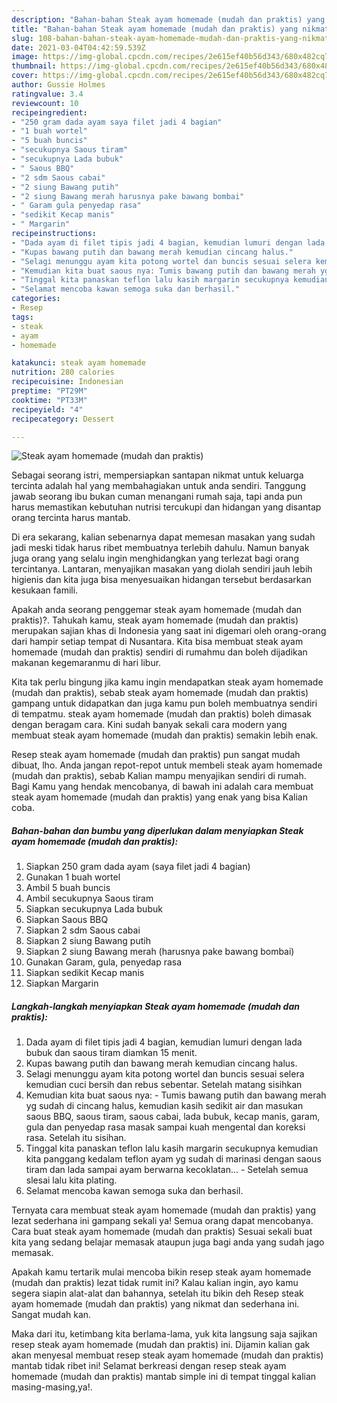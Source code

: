 ```yaml
---
description: "Bahan-bahan Steak ayam homemade (mudah dan praktis) yang nikmat dan Mudah Dibuat"
title: "Bahan-bahan Steak ayam homemade (mudah dan praktis) yang nikmat dan Mudah Dibuat"
slug: 108-bahan-bahan-steak-ayam-homemade-mudah-dan-praktis-yang-nikmat-dan-mudah-dibuat
date: 2021-03-04T04:42:59.539Z
image: https://img-global.cpcdn.com/recipes/2e615ef40b56d343/680x482cq70/steak-ayam-homemade-mudah-dan-praktis-foto-resep-utama.jpg
thumbnail: https://img-global.cpcdn.com/recipes/2e615ef40b56d343/680x482cq70/steak-ayam-homemade-mudah-dan-praktis-foto-resep-utama.jpg
cover: https://img-global.cpcdn.com/recipes/2e615ef40b56d343/680x482cq70/steak-ayam-homemade-mudah-dan-praktis-foto-resep-utama.jpg
author: Gussie Holmes
ratingvalue: 3.4
reviewcount: 10
recipeingredient:
- "250 gram dada ayam saya filet jadi 4 bagian"
- "1 buah wortel"
- "5 buah buncis"
- "secukupnya Saous tiram"
- "secukupnya Lada bubuk"
- " Saous BBQ"
- "2 sdm Saous cabai"
- "2 siung Bawang putih"
- "2 siung Bawang merah harusnya pake bawang bombai"
- " Garam gula penyedap rasa"
- "sedikit Kecap manis"
- " Margarin"
recipeinstructions:
- "Dada ayam di filet tipis jadi 4 bagian, kemudian lumuri dengan lada bubuk dan saous tiram diamkan 15 menit."
- "Kupas bawang putih dan bawang merah kemudian cincang halus."
- "Selagi menunggu ayam kita potong wortel dan buncis sesuai selera kemudian cuci bersih dan rebus sebentar. Setelah matang sisihkan"
- "Kemudian kita buat saous nya: Tumis bawang putih dan bawang merah yg sudah di cincang halus, kemudian kasih sedikit air dan masukan saous BBQ, saous tiram, saous cabai, lada bubuk, kecap manis, garam, gula dan penyedap rasa masak sampai kuah mengental dan koreksi rasa. Setelah itu sisihan."
- "Tinggal kita panaskan teflon lalu kasih margarin secukupnya kemudian kita panggang kedalam teflon ayam yg sudah di marinasi dengan saous tiram dan lada sampai ayam berwarna kecoklatan... Setelah semua slesai lalu kita plating."
- "Selamat mencoba kawan semoga suka dan berhasil."
categories:
- Resep
tags:
- steak
- ayam
- homemade

katakunci: steak ayam homemade 
nutrition: 280 calories
recipecuisine: Indonesian
preptime: "PT29M"
cooktime: "PT33M"
recipeyield: "4"
recipecategory: Dessert

---
```



![Steak ayam homemade (mudah dan praktis)](https://img-global.cpcdn.com/recipes/2e615ef40b56d343/680x482cq70/steak-ayam-homemade-mudah-dan-praktis-foto-resep-utama.jpg)

Sebagai seorang istri, mempersiapkan santapan nikmat untuk keluarga tercinta adalah hal yang membahagiakan untuk anda sendiri. Tanggung jawab seorang ibu bukan cuman menangani rumah saja, tapi anda pun harus memastikan kebutuhan nutrisi tercukupi dan hidangan yang disantap orang tercinta harus mantab.

Di era  sekarang, kalian sebenarnya dapat memesan masakan yang sudah jadi meski tidak harus ribet membuatnya terlebih dahulu. Namun banyak juga orang yang selalu ingin menghidangkan yang terlezat bagi orang tercintanya. Lantaran, menyajikan masakan yang diolah sendiri jauh lebih higienis dan kita juga bisa menyesuaikan hidangan tersebut berdasarkan kesukaan famili. 



Apakah anda seorang penggemar steak ayam homemade (mudah dan praktis)?. Tahukah kamu, steak ayam homemade (mudah dan praktis) merupakan sajian khas di Indonesia yang saat ini digemari oleh orang-orang dari hampir setiap tempat di Nusantara. Kita bisa membuat steak ayam homemade (mudah dan praktis) sendiri di rumahmu dan boleh dijadikan makanan kegemaranmu di hari libur.

Kita tak perlu bingung jika kamu ingin mendapatkan steak ayam homemade (mudah dan praktis), sebab steak ayam homemade (mudah dan praktis) gampang untuk didapatkan dan juga kamu pun boleh membuatnya sendiri di tempatmu. steak ayam homemade (mudah dan praktis) boleh dimasak dengan beragam cara. Kini sudah banyak sekali cara modern yang membuat steak ayam homemade (mudah dan praktis) semakin lebih enak.

Resep steak ayam homemade (mudah dan praktis) pun sangat mudah dibuat, lho. Anda jangan repot-repot untuk membeli steak ayam homemade (mudah dan praktis), sebab Kalian mampu menyajikan sendiri di rumah. Bagi Kamu yang hendak mencobanya, di bawah ini adalah cara membuat steak ayam homemade (mudah dan praktis) yang enak yang bisa Kalian coba.

<!--inarticleads1-->

##### Bahan-bahan dan bumbu yang diperlukan dalam menyiapkan Steak ayam homemade (mudah dan praktis):

1. Siapkan 250 gram dada ayam (saya filet jadi 4 bagian)
1. Gunakan 1 buah wortel
1. Ambil 5 buah buncis
1. Ambil secukupnya Saous tiram
1. Siapkan secukupnya Lada bubuk
1. Siapkan  Saous BBQ
1. Siapkan 2 sdm Saous cabai
1. Siapkan 2 siung Bawang putih
1. Siapkan 2 siung Bawang merah (harusnya pake bawang bombai)
1. Gunakan  Garam, gula, penyedap rasa
1. Siapkan sedikit Kecap manis
1. Siapkan  Margarin




<!--inarticleads2-->

##### Langkah-langkah menyiapkan Steak ayam homemade (mudah dan praktis):

1. Dada ayam di filet tipis jadi 4 bagian, kemudian lumuri dengan lada bubuk dan saous tiram diamkan 15 menit.
1. Kupas bawang putih dan bawang merah kemudian cincang halus.
1. Selagi menunggu ayam kita potong wortel dan buncis sesuai selera kemudian cuci bersih dan rebus sebentar. Setelah matang sisihkan
1. Kemudian kita buat saous nya: - Tumis bawang putih dan bawang merah yg sudah di cincang halus, kemudian kasih sedikit air dan masukan saous BBQ, saous tiram, saous cabai, lada bubuk, kecap manis, garam, gula dan penyedap rasa masak sampai kuah mengental dan koreksi rasa. Setelah itu sisihan.
1. Tinggal kita panaskan teflon lalu kasih margarin secukupnya kemudian kita panggang kedalam teflon ayam yg sudah di marinasi dengan saous tiram dan lada sampai ayam berwarna kecoklatan... - Setelah semua slesai lalu kita plating.
1. Selamat mencoba kawan semoga suka dan berhasil.




Ternyata cara membuat steak ayam homemade (mudah dan praktis) yang lezat sederhana ini gampang sekali ya! Semua orang dapat mencobanya. Cara buat steak ayam homemade (mudah dan praktis) Sesuai sekali buat kita yang sedang belajar memasak ataupun juga bagi anda yang sudah jago memasak.

Apakah kamu tertarik mulai mencoba bikin resep steak ayam homemade (mudah dan praktis) lezat tidak rumit ini? Kalau kalian ingin, ayo kamu segera siapin alat-alat dan bahannya, setelah itu bikin deh Resep steak ayam homemade (mudah dan praktis) yang nikmat dan sederhana ini. Sangat mudah kan. 

Maka dari itu, ketimbang kita berlama-lama, yuk kita langsung saja sajikan resep steak ayam homemade (mudah dan praktis) ini. Dijamin kalian gak akan menyesal membuat resep steak ayam homemade (mudah dan praktis) mantab tidak ribet ini! Selamat berkreasi dengan resep steak ayam homemade (mudah dan praktis) mantab simple ini di tempat tinggal kalian masing-masing,ya!.

